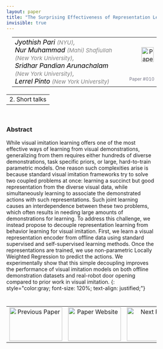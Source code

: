 ```yaml
---
layout: paper
title: "The Surprising Effectiveness of Representation Learning for Visual Imitation"
invisible: true
---
```

<head>
<style>
* {
  box-sizing: border-box;
}

#myInput {
  background-position: 10px 10px;
  background-repeat: no-repeat;
  width: 100%;
  font-size: 100%;
  padding: 12px 20px 12px 40px;
  border: 1px solid #ddd;
  margin-bottom: 12px;
}

#myTable, #myTableA {
  border-collapse: collapse;
  width: 100%;
  border: 1px solid #ddd;
  font-size: 100%;
}

#myTable th, #myTable td, #myTableA th, #myTableA td {
  text-align: left;
  padding: 12px;
}

#myTable tr, #myTableA tr {
  border-bottom: 1px solid #ddd;
}

#myTable tr.header, #myTable tr:hover, #myTableA tr.header, #myTableA tr:hover {
  background-color: #f1f1f1;
}


#eventcounter1 a {
    font-size: 12px;
    color: #ffffff;
    display: block;
}

#eventcounter1 a:hover {
    text-decoration: none;
}

#eventcounter2 a {
    font-size: 12px;
    color: #ffffff;
    display: block;
}

#eventcounter2 a:hover {
    text-decoration: none;
}

</style>
</head>

<table width = "95%" style="padding-left: 15px; margin-left: auto; margin-right: 10px;">
<tr><td style = "vertical-align: top; padding-right: 25px;" rowspan="2">
<span style="color:black; font-size: 110%;"><i>
Jyothish Pari <span style="color:gray; font-size: 85%">(NYU)</span><span style="color:gray; font-size: 100%">,</span><br>
Nur Muhammad <span style="color:gray; font-size: 85%">(Mahi) Shafiullah (New York University)</span><span style="color:gray; font-size: 100%">,</span><br>
Sridhar Pandian Arunachalam <span style="color:gray; font-size: 85%">(New York University)</span><span style="color:gray; font-size: 100%">,</span><br>
Lerrel Pinto <span style="color:gray; font-size: 85%">(New York University)</span>
</i></span>
</td>

<td style="text-align: right;"><a href="http://www.roboticsproceedings.org/rss18/p010.pdf"><img src="{{ site.baseurl }}/images/paper_link.png" alt="Paper Website" width = "33"  height = "40"/></a><br></td>
</tr>
<tr>
<td style="color:#777789; text-align:right; font-size: 75%; margin-right:10px;">Paper&nbsp;#010</td>
</tr>
</table>

<table width="80%" style="margin-top: 20px; margin-left: auto; margin-right: auto;">
  <tr>
    <td style="text-align:center;">2. Short talks</td>
  </tr>
</table>
<br>


### Abstract
While visual imitation learning offers one of the most effective ways of learning from visual demonstrations, generalizing from them requires either hundreds of diverse demonstrations, task specific priors, or large, hard-to-train parametric models. One reason such complexities arise is because standard visual imitation frameworks try to solve two coupled problems at once: learning a succinct but good representation from the diverse visual data, while simultaneously learning to associate the demonstrated actions with such representations. Such joint learning causes an interdependence between these two problems, which often results in needing large amounts of demonstrations for learning. To address this challenge, we instead propose to decouple representation learning from behavior learning for visual imitation. First, we learn a visual representation encoder from offline data using standard supervised and self-supervised learning methods. Once the representations are trained, we use non-parametric Locally Weighted Regression to predict the actions. We experimentally show that this simple decoupling improves the performance of visual imitation models on both offline demonstration datasets and real-robot door opening compared to prior work in visual imitation.
{: style="color:gray; font-size: 120%; text-align: justified;"}


<table width="100%" style="margin-top:40px;">
<tr>
    <td style="width: 30%; text-align: center;"><a href="{{ site.baseurl }}/program/papers/009/">
<img src="{{ site.baseurl }}/images/previous_paper_icon.png"
       alt="Previous Paper" width = "142"  height = "90"/> 
</a> </td>
<td style="text-align: center;"><a href="{{ site.baseurl }}/program/papers">
<img src="{{ site.baseurl }}/images/overview_icon.png"
       alt="Paper Website" width = "142"  height = "90"/> 
</a> </td>
    <td style="width: 30%; text-align: center;"><a href="{{ site.baseurl }}/program/papers/011/">
    <img src="{{ site.baseurl }}/images/next_paper_icon.png"
        alt="Next Paper" width = "142"  height = "90"/>
    </a></td>
</tr>
</table>
